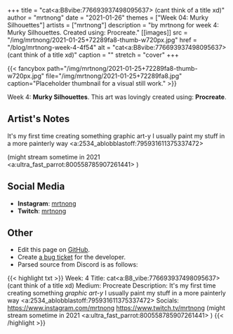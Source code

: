 +++
title =       "cat<a:B8vibe:776693937498095637>  (cant think of a title xd)"
author =      "mrtnong"
date =        "2021-01-26"
themes =      ["Week 04: Murky Silhouettes"]
artists =     ["mrtnong"]
description = "by mrtnong for week 4: Murky Silhouettes. Created using: Procreate."
[[images]]
      src = "/img/mrtnong/2021-01-25+72289fa8-thumb-w720px.jpg"
      href = "/blog/mrtnong-week-4-4f54"
      alt = "cat<a:B8vibe:776693937498095637>  (cant think of a title xd)"
      caption = ""
      stretch = "cover"
+++

{{< fancybox path="/img/mrtnong/2021-01-25+72289fa8-thumb-w720px.jpg" file="/img/mrtnong/2021-01-25+72289fa8.jpg" caption="Placeholder thumbnail for a visual still work." >}}


Week 4: **Murky Silhouettes**. This art was lovingly created using: **Procreate**.

## Artist's Notes

It's my first time creating something graphic art-y I usually paint my stuff in a more painterly way <a:2534_ablobblastoff:795931611375337472> 

(might stream sometime in 2021 <a:ultra_fast_parrot:800558785907261441> )

## Social Media

- **Instagram**: <a href='https://instagram.com/mrtnong' target='_blank'>mrtnong</a>
- **Twitch**: <a href='https://twitch.tv/mrtnong' target='_blank'>mrtnong</a>

## Other

- Edit this page on [GitHub](https://github.com/teaminkling/web-refresh/edit/main/content/blog/mrtnong-week-4-4f54.md).
- Create [a bug ticket](https://github.com/teaminkling/web-refresh/issues/new?assignees=&labels=bug&template=problem-report.md&title=) for the developer.
- Parsed source from Discord is as follows:

{{< highlight txt >}}
Week: 4
Title: cat<a:B8_vibe:776693937498095637>  (cant think of a title xd)
Medium: Procreate
Description: It's my first time creating something *graphic art-y* I usually paint my stuff in a more painterly way <a:2534_ablobblastoff:795931611375337472> 
Socials: https://www.instagram.com/mrtnong https://www.twitch.tv/mrtnong (might stream sometime in 2021 <a:ultra_fast_parrot:800558785907261441> )
{{< /highlight >}}
